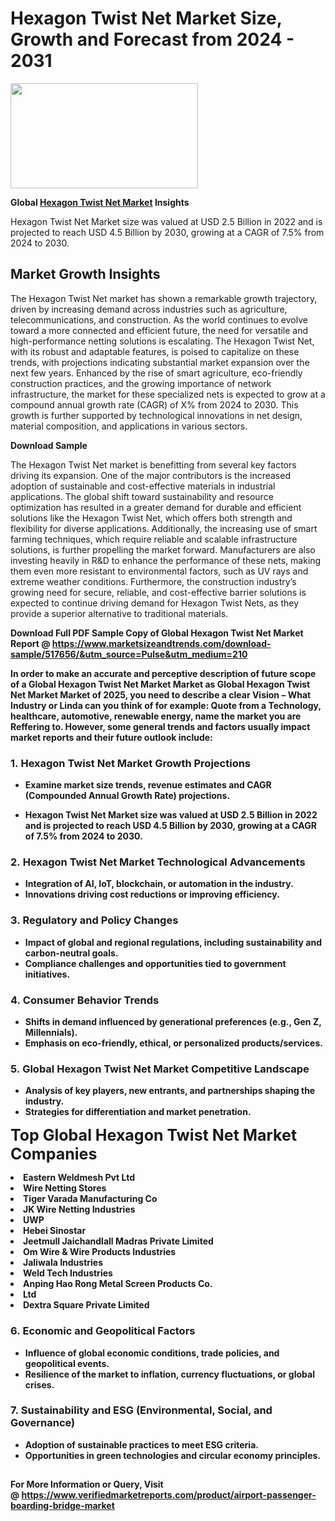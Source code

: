 <H1>Hexagon Twist Net Market Size, Growth and Forecast from 2024 - 2031</H1><img class="aligncenter size-medium wp-image-584254" src="https://thirdeyenews.in/wp-content/uploads/2024/09/Global-Market-Research-300x168.jpeg" alt="" width="300" height="168" /><p><strong>Global&nbsp;<a href="https://www.marketsizeandtrends.com/download-sample/517656/&amp;utm_source=Pulse&amp;utm_medium=210">Hexagon Twist Net Market</a> Insights</strong></p><p>Hexagon Twist Net Market size was valued at USD 2.5 Billion in 2022 and is projected to reach USD 4.5 Billion by 2030, growing at a CAGR of 7.5% from 2024 to 2030.</p><p><h2>Market Growth Insights</h2> <p>The Hexagon Twist Net market has shown a remarkable growth trajectory, driven by increasing demand across industries such as agriculture, telecommunications, and construction. As the world continues to evolve toward a more connected and efficient future, the need for versatile and high-performance netting solutions is escalating. The Hexagon Twist Net, with its robust and adaptable features, is poised to capitalize on these trends, with projections indicating substantial market expansion over the next few years. Enhanced by the rise of smart agriculture, eco-friendly construction practices, and the growing importance of network infrastructure, the market for these specialized nets is expected to grow at a compound annual growth rate (CAGR) of X% from 2024 to 2030. This growth is further supported by technological innovations in net design, material composition, and applications in various sectors.</p> <p><strong>Download Sample</strong></p> <p>The Hexagon Twist Net market is benefitting from several key factors driving its expansion. One of the major contributors is the increased adoption of sustainable and cost-effective materials in industrial applications. The global shift toward sustainability and resource optimization has resulted in a greater demand for durable and efficient solutions like the Hexagon Twist Net, which offers both strength and flexibility for diverse applications. Additionally, the increasing use of smart farming techniques, which require reliable and scalable infrastructure solutions, is further propelling the market forward. Manufacturers are also investing heavily in R&D to enhance the performance of these nets, making them even more resistant to environmental factors, such as UV rays and extreme weather conditions. Furthermore, the construction industry’s growing need for secure, reliable, and cost-effective barrier solutions is expected to continue driving demand for Hexagon Twist Nets, as they provide a superior alternative to traditional materials.</p> <p><strong></p><p><span class=""><strong>Download Full PDF Sample Copy of Global Hexagon Twist Net Market Report</strong> @ <a href="https://www.marketsizeandtrends.com/download-sample/517656/&amp;utm_source=Pulse&amp;utm_medium=210" target="_blank">https://www.marketsizeandtrends.com/download-sample/517656/&amp;utm_source=Pulse&amp;utm_medium=210</a></span></p><p>In order to make an accurate and perceptive description of future scope of a Global&nbsp;Hexagon Twist Net Market Market as Global&nbsp;Hexagon Twist Net Market Market of 2025, you need to describe a clear Vision &ndash; What Industry or Linda can you think of for example: Quote from a Technology, healthcare, automotive, renewable energy, name the market you are Reffering to. However, some general trends and factors usually impact market reports and their future outlook include:</p><h3>1.&nbsp;<strong>Hexagon Twist Net Market Growth Projections</strong></h3><ul><li>Examine market size trends, revenue estimates and CAGR (Compounded Annual Growth Rate) projections.</li><li><p>Hexagon Twist Net Market size was valued at USD 2.5 Billion in 2022 and is projected to reach USD 4.5 Billion by 2030, growing at a CAGR of 7.5% from 2024 to 2030.</p></li></ul><h3>2.&nbsp;<strong>Hexagon Twist Net Market Technological Advancements</strong></h3><ul><li>Integration of AI, IoT, blockchain, or automation in the industry.</li><li>Innovations driving cost reductions or improving efficiency.</li></ul><h3>3.&nbsp;<strong>Regulatory and Policy Changes</strong></h3><ul><li>Impact of global and regional regulations, including sustainability and carbon-neutral goals.</li><li>Compliance challenges and opportunities tied to government initiatives.</li></ul><h3>4.&nbsp;<strong>Consumer Behavior Trends</strong></h3><ul><li>Shifts in demand influenced by generational preferences (e.g., Gen Z, Millennials).</li><li>Emphasis on eco-friendly, ethical, or personalized products/services.</li></ul><h3>5.&nbsp;<strong>Global Hexagon Twist Net Market Competitive Landscape</strong></h3><ul><li>Analysis of key players, new entrants, and partnerships shaping the industry.</li><li>Strategies for differentiation and market penetration.</li></ul><p data-pm-slice="1 1 []"><span style="color: inherit; font-family: inherit; font-size: 25px;">Top Global Hexagon Twist Net Market Companies</span></p><div class="" data-test-id=""><p><li>Eastern Weldmesh Pvt Ltd</li><li> Wire Netting Stores</li><li> Tiger Varada Manufacturing Co</li><li> JK Wire Netting Industries</li><li> UWP</li><li> Hebei Sinostar</li><li> Jeetmull Jaichandlall Madras Private Limited</li><li> Om Wire & Wire Products Industries</li><li> Jaliwala Industries</li><li> Weld Tech Industries</li><li> Anping Hao Rong Metal Screen Products Co.</li><li> Ltd</li><li> Dextra Square Private Limited</li></p></div><h3>6.&nbsp;<strong>Economic and Geopolitical Factors</strong></h3><ul><li>Influence of global economic conditions, trade policies, and geopolitical events.</li><li>Resilience of the market to inflation, currency fluctuations, or global crises.</li></ul><h3>7.&nbsp;<strong>Sustainability and ESG (Environmental, Social, and Governance)</strong></h3><ul><li>Adoption of sustainable practices to meet ESG criteria.</li><li>Opportunities in green technologies and circular economy principles.</li></ul><h2><strong style="font-size: 14px;">For More Information or Query, Visit @&nbsp;</strong><a style="background-color: #ffffff; font-size: 14px;" href="https://www.marketsizeandtrends.com/report/hexagon-twist-net-market/" target="_blank">https://www.verifiedmarketreports.com/product/airport-passenger-boarding-bridge-market</a></h2>
